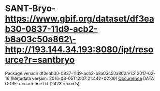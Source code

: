 # SANT-Bryo\- https://www.gbif.org/dataset/df3eab30-0837-11d9-acb2-b8a03c50a862\- http://193.144.34.193:8080/ipt/resource?r=santbryo
Package version df3eab30-0837-11d9-acb2-b8a03c50a862/v1.2 2017-02-16 [Metadata version: 2016-08-05T12:07:21.442+02:00]
[Occurrence](http://rs.tdwg.org/dwc/terms/Occurrence) DATA CORE: occurrence.txt (2423 records)